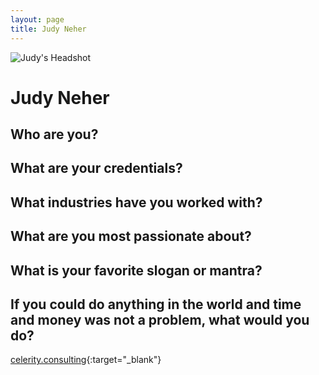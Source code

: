 ```yaml
---
layout: page
title: Judy Neher
---
```



![Judy's Headshot](https://lh3.googleusercontent.com/wm87FlPOzW30sgez6KDZ2_TnDBBLZFgGAAoYdN7e8A7Swi5C5xuQurZVTZHzliKpOP7iXtb1ckOFbfflT2XTWXzWFeEIfYCXt2o-fACfjwSyUP2qnktSqazoGU7b8FB0wffu7GKG4f5hDh6GF1d332pc7mW-08pKwdcq4ssWA2Uzq0ZnxgEVWI7sK1IBDkfaY9sz4JV7cEVWoN3LtniUEqaMZR3rhw6yph3-X_VIV8gO-riLv7qkup6_Om5ND0h1BdCOu7w3vqliRVNj7cvotCgUm0nyCotbtzGw-62VkcHDnRcUnVporAzwjNtLSw4A-oQ1scvWnLKdMcGf-zsuILKvWBLg_ykN8PVC9HSnSu3kelmjDdZfTpawt6ikbORUm4HcwUcD7b2g3zzpgQHJooGPjo-MhImPkUDn1OtXMw168hRYbxwe_Xgz-kWdcjTopdmLTMHLiEzTyI-8cD9yxyyEBOBYwg3uqMpTZlv-BeHZkUnNN-RVH5z8ZYPSsDc-4718utM5I9doO7b4FNIueZY8jh70i9CdaiWFqcHCkl2gjRJXJX1EkT15mFj_5k2KyDO8aNtf3wku0nY4q1dugt8xLYGdkkRODxxHbmjsxj4h-JnXfsDWsqjZb1aifykd-2apei-qpoCcqGtvExp7OF81d4xs8LHRbUdc4Ae8rmw2jetZsKOndm3DW5D_8UzwKZLMk094UhUMcmiwANJpJnJ0Zq4hAK7LThlXz_Pkz73NP1eBK-7pWxOPPfHJ6R-UwYOFQlYHRMAVUVb8KuWaoTkYStOsMjHc=w171-h200-no?authuser=1)

# Judy Neher

## Who are you? 
## What are your credentials? 
## What industries have you worked with? 
## What are you most passionate about? 
## What is your favorite slogan or mantra? 
## If you could do anything in the world and time and money was not a problem, what would you do? 

[celerity.consulting](https://celerity.consulting){:target="_blank"}